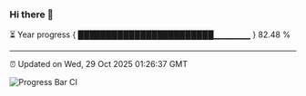 ### Hi there 👋

⏳ Year progress { ████████████████████████▁▁▁▁▁▁ } 82.48 %

---

⏰ Updated on Wed, 29 Oct 2025 01:26:37 GMT

![Progress Bar CI](https://github.com/JuvenileQ/Progress-Bar-CI/workflows/main/badge.svg)
